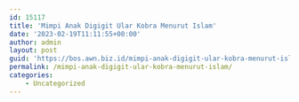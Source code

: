 ```yaml
---
id: 15117
title: 'Mimpi Anak Digigit Ular Kobra Menurut Islam'
date: '2023-02-19T11:11:55+00:00'
author: admin
layout: post
guid: 'https://bos.awn.biz.id/mimpi-anak-digigit-ular-kobra-menurut-islam/'
permalink: /mimpi-anak-digigit-ular-kobra-menurut-islam/
categories:
    - Uncategorized
---
```


